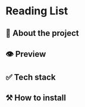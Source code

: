 # Reading List

## 🎈 About the project
<!-- // Description -->

## 👁 Preview
<!-- // Preview -->

## ✅ Tech stack
<!-- https://dev.to/envoy_/150-badges-for-github-pnk#database -->

## ⚒️ How to install